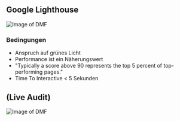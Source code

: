 ## Google Lighthouse 
![Image of DMF]()<!-- .element data-src="assets/pwa-lighthouse-1-750x422.png" width="400" style="border: 0; background: None; box-shadow: None;" -->


### Bedingungen
- Anspruch auf grünes Licht <!-- .element: class="fragment" -->
- Performance ist ein Näherungswert  <!-- .element: class="fragment" -->
- "Typically a score above 90 represents the top 5 percent of top-performing pages."<!-- .element: class="fragment" -->
- Time To Interactive < 5 Sekunden <!-- .element: class="fragment" -->


## (Live Audit)


![Image of DMF]()<!-- .element data-src="assets/hubble-data-flow-ssr.svg" width="700" style="border: 0; background: None; box-shadow: None;" -->
